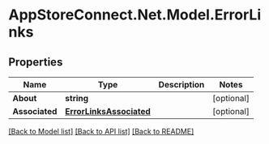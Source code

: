 # AppStoreConnect.Net.Model.ErrorLinks

## Properties

Name | Type | Description | Notes
------------ | ------------- | ------------- | -------------
**About** | **string** |  | [optional] 
**Associated** | [**ErrorLinksAssociated**](ErrorLinksAssociated.md) |  | [optional] 

[[Back to Model list]](../README.md#documentation-for-models) [[Back to API list]](../README.md#documentation-for-api-endpoints) [[Back to README]](../README.md)

